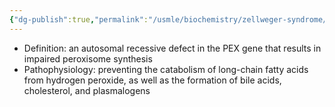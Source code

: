 ```yaml
---
{"dg-publish":true,"permalink":"/usmle/biochemistry/zellweger-syndrome/"}
---
```


- Definition: an autosomal recessive defect in the PEX gene that results in impaired peroxisome synthesis
- Pathophysiology: preventing the catabolism of long-chain fatty acids from hydrogen peroxide, as well as the formation of bile acids, cholesterol, and plasmalogens

